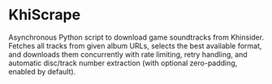 # KhiScrape
Asynchronous Python script to download game soundtracks from Khinsider. Fetches all tracks from given album URLs, selects the best available format, and downloads them concurrently with rate limiting, retry handling, and automatic disc/track number extraction (with optional zero-padding, enabled by default).

